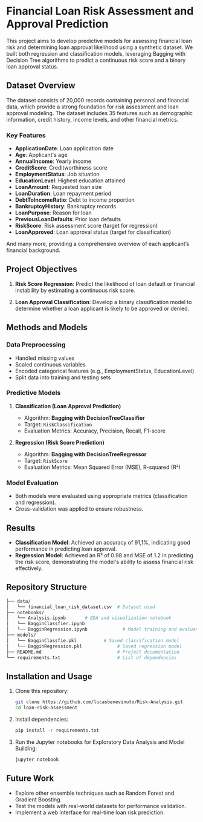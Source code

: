 # Financial Loan Risk Assessment and Approval Prediction

This project aims to develop predictive models for assessing financial loan risk and determining loan approval likelihood using a synthetic dataset. We built both regression and classification models, leveraging Bagging with Decision Tree algorithms to predict a continuous risk score and a binary loan approval status.

## Dataset Overview

The dataset consists of 20,000 records containing personal and financial data, which provide a strong foundation for risk assessment and loan approval modeling. The dataset includes 35 features such as demographic information, credit history, income levels, and other financial metrics.

### Key Features

- **ApplicationDate**: Loan application date
- **Age**: Applicant's age
- **AnnualIncome**: Yearly income
- **CreditScore**: Creditworthiness score
- **EmploymentStatus**: Job situation
- **EducationLevel**: Highest education attained
- **LoanAmount**: Requested loan size
- **LoanDuration**: Loan repayment period
- **DebtToIncomeRatio**: Debt to income proportion
- **BankruptcyHistory**: Bankruptcy records
- **LoanPurpose**: Reason for loan
- **PreviousLoanDefaults**: Prior loan defaults
- **RiskScore**: Risk assessment score (target for regression)
- **LoanApproved**: Loan approval status (target for classification)

And many more, providing a comprehensive overview of each applicant’s financial background.

## Project Objectives

1. **Risk Score Regression**: Predict the likelihood of loan default or financial instability by estimating a continuous risk score.
   
2. **Loan Approval Classification**: Develop a binary classification model to determine whether a loan applicant is likely to be approved or denied.

## Methods and Models

### Data Preprocessing

- Handled missing values
- Scaled continuous variables
- Encoded categorical features (e.g., EmploymentStatus, EducationLevel)
- Split data into training and testing sets

### Predictive Models

1. **Classification (Loan Approval Prediction)**
   - Algorithm: **Bagging with DecisionTreeClassifier**
   - Target: `RiskClassification`
   - Evaluation Metrics: Accuracy, Precision, Recall, F1-score

2. **Regression (Risk Score Prediction)**
   - Algorithm: **Bagging with DecisionTreeRegressor**
   - Target: `RiskScore`
   - Evaluation Metrics: Mean Squared Error (MSE), R-squared (R²)

### Model Evaluation

- Both models were evaluated using appropriate metrics (classification and regression).
- Cross-validation was applied to ensure robustness.

## Results

- **Classification Model**: Achieved an accuracy of 91,1%, indicating good performance in predicting loan approval.
- **Regression Model**: Achieved an R² of 0.98 and MSE of 1.2 in predicting the risk score, demonstrating the model's ability to assess financial risk effectively.

## Repository Structure

```bash
├── data/
│   └── financial_loan_risk_dataset.csv  # Dataset used
├── notebooks/
│   └── Analysis.ipynb       # EDA and visualization notebook
│   └── BagginClassfier.ipynb
│   └── BagginRegression.ipynb             # Model training and evaluation notebook
├── models/
│   └── BagginClassfie.pkl          # Saved classification model
│   └── BagginRegression.pkl             # Saved regression model
├── README.md                            # Project documentation
└── requirements.txt                     # List of dependencies
```

## Installation and Usage

1. Clone this repository:
   ```bash
   git clone https://github.com/lucasbenevinuto/Risk-Analysis.git
   cd loan-risk-assessment
   ```

2. Install dependencies:
   ```bash
   pip install -r requirements.txt
   ```

3. Run the Jupyter notebooks for Exploratory Data Analysis and Model Building:
   ```bash
   jupyter notebook
   ```

## Future Work

- Explore other ensemble techniques such as Random Forest and Gradient Boosting.
- Test the models with real-world datasets for performance validation.
- Implement a web interface for real-time loan risk prediction.
